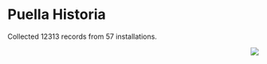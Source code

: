 # Puella Historia

Collected 12313 records from 57 installations.

<p align="right"><img src="https://xn--80aalyho.xn--p1ai/magireco/NAgitan/img/kagome.png" /></p>
